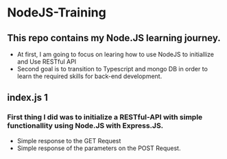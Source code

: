 # NodeJS-Training

## This repo contains my Node.JS learning journey.

- At first, I am going to focus on learing how to use NodeJS to initiallize and Use RESTful API
- Second goal is to transition to Typescript and mongo DB in order to learn the required skills for back-end development.

## index.js 1

### First thing I did was to initialize a RESTful-API with simple functionallity using Node.JS with Express.JS.  
- Simple response to the GET Request
- Simple response of the parameters on the POST Request.
